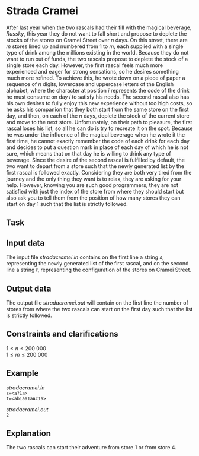 # Strada Cramei

After last year when the two rascals had their fill with the magical beverage, $Russky$, this year they do not want to fall short and propose to deplete the stocks of the stores on Cramei Street over $n$ days. On this street, there are $m$ stores lined up and numbered from $1$ to $m$, each supplied with a single type of drink among the millions existing in the world. Because they do not want to run out of funds, the two rascals propose to deplete the stock of a single store each day. However, the first rascal feels much more experienced and eager for strong sensations, so he desires something much more refined. To achieve this, he wrote down on a piece of paper a sequence of $n$ digits, lowercase and uppercase letters of the English alphabet, where the character at position $i$ represents the code of the drink he must consume on day $i$ to satisfy his needs. The second rascal also has his own desires to fully enjoy this new experience without too high costs, so he asks his companion that they both start from the same store on the first day, and then, on each of the $n$ days, deplete the stock of the current store and move to the next store. Unfortunately, on their path to pleasure, the first rascal loses his list, so all he can do is try to recreate it on the spot. Because he was under the influence of the magical beverage when he wrote it the first time, he cannot exactly remember the code of each drink for each day and decides to put a question mark in place of each day of which he is not sure, which means that on that day he is willing to drink any type of beverage. Since the desire of the second rascal is fulfilled by default, the two want to depart from a store such that the newly generated list by the first rascal is followed exactly. Considering they are both very tired from the journey and the only thing they want is to relax, they are asking for your help. However, knowing you are such good programmers, they are not satisfied with just the index of the store from where they should start but also ask you to tell them from the position of how many stores they can start on day $1$ such that the list is strictly followed.

## Task

## Input data

The input file $stradacramei.in$ contains on the first line a string $s$, representing the newly generated list of the first rascal, and on the second line a string $t$, representing the configuration of the stores on Cramei Street.

## Output data

The output file $stradacramei.out$ will contain on the first line the number of stores from where the two rascals can start on the first day such that the list is strictly followed.

## Constraints and clarifications

$1 \leq n \leq 200\ 000$  
$1 \leq m \leq 200\ 000$ 

## Example

$stradacramei.in$  
`s=<a?1a>`  
`t=<ab1aa1aAc1a>`  

$stradacramei.out$  
`2` 

## Explanation

The two rascals can start their adventure from store $1$ or from store $4$.